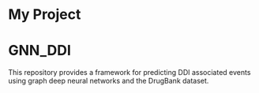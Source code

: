 
# My Project
# GNN_DDI
This repository provides a framework for predicting DDI associated events using graph deep neural networks and
the DrugBank dataset.
